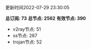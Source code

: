 更新时间2022-07-29 23:30:05

**总订阅: 73**
**总节点: 2562**
**有效节点: 390**
- v2ray节点: 51
- ss节点: 287
- trojan节点: 52
